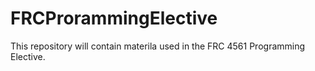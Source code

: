 # FRCProrammingElective

This repository will contain materila used in the FRC 4561 Programming Elective.
